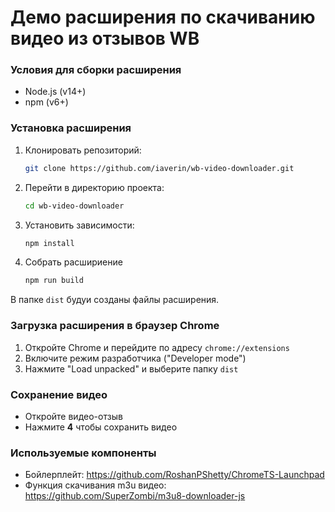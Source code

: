 # Демо расширения по скачиванию видео из отзывов WB

### Условия для сборки расширения

- Node.js (v14+)
- npm (v6+)

### Установка расширения

1. Клонировать репозиторий:
   ```bash
   git clone https://github.com/iaverin/wb-video-downloader.git
   ```

2. Перейти в директорию проекта:
   ```bash
   cd wb-video-downloader
   ```

3. Установить зависимости:
   ```bash
   npm install
   ```

4. Собрать расшириение
   ```bash
   npm run build
   ```

В папке `dist` будуи созданы файлы расширения.

### Загрузка расширения в браузер Chrome

1. Откройте Chrome и перейдите по адресу `chrome://extensions`
2. Включите режим разработчика ("Developer mode")
3. Нажмите "Load unpacked" и выберите папку `dist` 


### Сохранение видео

- Откройте видео-отзыв 
- Нажмите **4** чтобы сохранить видео

### Используемые компоненты
- Бойлерплейт: https://github.com/RoshanPShetty/ChromeTS-Launchpad
- Функция скачивания m3u видео: https://github.com/SuperZombi/m3u8-downloader-js

